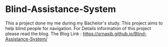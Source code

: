 # Blind-Assistance-System
This a project done my me during my  Bachelor's study. This project aims to help blind people for navigation.
For Details information of this project please read the blog. 
The Blog Link : https://srnasib.github.io/Blind-Assistance-System/
